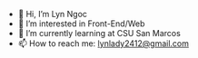 - 👋 Hi, I’m Lyn Ngoc
- 👀 I’m interested in Front-End/Web
- 🌱 I’m currently learning at CSU San Marcos
- 📫 How to reach me: lynlady2412@gmail.com

<!---
lngoc/lngoc is a ✨ special ✨ repository because its `README.md` (this file) appears on your GitHub profile.
You can click the Preview link to take a look at your changes.
--->
